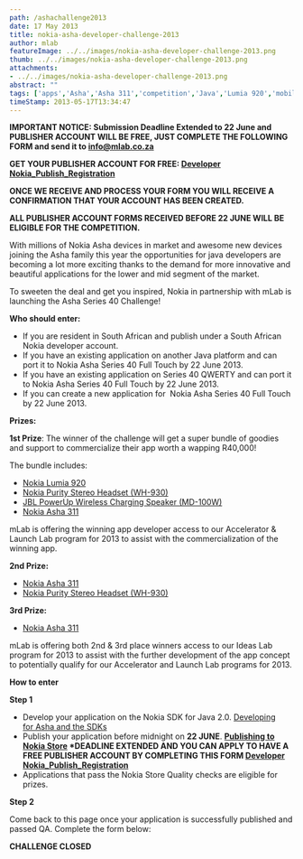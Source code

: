 ```yaml
---
path: /ashachallenge2013
date: 17 May 2013
title: nokia-asha-developer-challenge-2013
author: mlab
featureImage: ../../images/nokia-asha-developer-challenge-2013.png
thumb: ../../images/nokia-asha-developer-challenge-2013.png
attachments: 
- ../../images/nokia-asha-developer-challenge-2013.png
abstract: ""
tags: ['apps','Asha','Asha 311','competition','Java','Lumia 920','mobile','nokia','nokia JBL speaker','Nokia purity headset']
timeStamp: 2013-05-17T13:34:47
---
```


**IMPORTANT NOTICE: Submission Deadline Extended to 22 June and PUBLISHER ACCOUNT WILL BE FREE, JUST COMPLETE THE FOLLOWING FORM and send it to info@mlab.co.za**

**GET YOUR PUBLISHER ACCOUNT FOR FREE: [Developer Nokia\_Publish\_Registration](https:&#x2F;&#x2F;mlab.co.za&#x2F;wp-content&#x2F;uploads&#x2F;2013&#x2F;05&#x2F;Developer-Nokia_Publish_Registration-New-Template.docx)**

**ONCE WE RECEIVE AND PROCESS YOUR FORM YOU WILL RECEIVE A CONFIRMATION THAT YOUR ACCOUNT HAS BEEN CREATED.**

**ALL PUBLISHER ACCOUNT FORMS RECEIVED BEFORE 22 JUNE WILL BE ELIGIBLE FOR THE COMPETITION.**

With millions of Nokia Asha devices in market and awesome new devices joining the Asha family this year the opportunities for java developers are becoming a lot more exciting thanks to the demand for more innovative and beautiful applications for the lower and mid segment of the market.

To sweeten the deal and get you inspired, Nokia in partnership with mLab is launching the Asha Series 40 Challenge!

**Who should enter:**

*   If you are resident in South African and publish under a South African Nokia developer account.
*   If you have an existing application on another Java platform and can port it to Nokia Asha Series 40 Full Touch by 22 June 2013.
*   If you have an existing application on Series 40 QWERTY and can port it to Nokia Asha Series 40 Full Touch by 22 June 2013.
*   If you can create a new application for  Nokia Asha Series 40 Full Touch by 22 June 2013.

**Prizes:**

**1st Prize**: The winner of the challenge will get a super bundle of goodies and support to commercialize their app worth a wapping R40,000!

The bundle includes:

*   [Nokia Lumia 920](http:&#x2F;&#x2F;www.nokia.com&#x2F;za-en&#x2F;products&#x2F;phone&#x2F;lumia920&#x2F;)
*   [Nokia Purity Stereo Headset (WH-930)](http:&#x2F;&#x2F;www.nokia.com&#x2F;za-en&#x2F;products&#x2F;accessory&#x2F;wh-930&#x2F;)
*   [JBL PowerUp Wireless Charging Speaker (MD-100W)](http:&#x2F;&#x2F;www.nokia.com&#x2F;za-en&#x2F;products&#x2F;accessory&#x2F;md-100w&#x2F;)
*   [Nokia Asha 311](http:&#x2F;&#x2F;www.nokia.com&#x2F;za-en&#x2F;products&#x2F;phone&#x2F;311&#x2F;)

mLab is offering the winning app developer access to our Accelerator &amp; Launch Lab program for 2013 to assist with the commercialization of the winning app.

**2nd Prize:**

*   [Nokia Asha 311](http:&#x2F;&#x2F;www.nokia.com&#x2F;za-en&#x2F;products&#x2F;phone&#x2F;311&#x2F;)
*   [Nokia Purity Stereo Headset (WH-930)](http:&#x2F;&#x2F;www.nokia.com&#x2F;za-en&#x2F;products&#x2F;accessory&#x2F;wh-930&#x2F;)

**3rd Prize:**

*   [Nokia Asha 311](http:&#x2F;&#x2F;www.nokia.com&#x2F;za-en&#x2F;products&#x2F;phone&#x2F;311&#x2F;)

mLab is offering both 2nd &amp; 3rd place winners access to our Ideas Lab program for 2013 to assist with the further development of the app concept to potentially qualify for our Accelerator and Launch Lab programs for 2013.

**How to enter**

**Step 1**

*   Develop your application on the Nokia SDK for Java 2.0. [Developing for Asha and the SDKs](http:&#x2F;&#x2F;www.developer.nokia.com&#x2F;Develop&#x2F;asha&#x2F;java&#x2F;)
*   Publish your application before midnight on **22 JUNE**. **[Publishing to Nokia Store](http:&#x2F;&#x2F;www.developer.nokia.com&#x2F;Distribute&#x2F;Nokia_Store_guidelines.xhtml) \*DEADLINE EXTENDED AND YOU CAN APPLY TO HAVE A FREE PUBLISHER ACCOUNT BY COMPLETING THIS FORM [Developer Nokia\_Publish\_Registration](https:&#x2F;&#x2F;mlab.co.za&#x2F;wp-content&#x2F;uploads&#x2F;2013&#x2F;05&#x2F;Developer-Nokia_Publish_Registration-New-Template.docx)**
*   Applications that pass the Nokia Store Quality checks are eligible for prizes.

**Step 2**

Come back to this page once your application is successfully published and passed QA. Complete the form below:

**CHALLENGE CLOSED**


